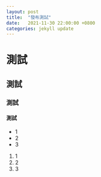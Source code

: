 ```yaml
---
layout: post
title:  "發布測試"
date:   2021-11-30 22:00:00 +0800
categories: jekyll update
---
```

# 測試
## 測試
### 測試
#### 測試
* 1
* 2
* 3
1. 1
2. 2
3. 3
